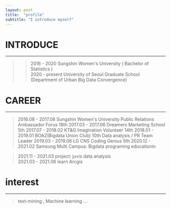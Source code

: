 ```yaml
---
layout: post
title:  "profile"
subtitle: "I introduce myself"
---
```



# INTRODUCE
-------------
>> 2016 - 2020      Sungshin Women's University ( Bachelor of Statistics )  
>> 2020 - present   University of Seoul Graduate School (Department of Urban Big Data Convergence) 


# CAREER
------------
> 2016.08 - 2017.08   Sungshin Women's University Public Relations Ambassador Forus 18th 
> 2017.03 - 2017.06   Dreamers Marketing School 5th 
> 2017.07 - 2018.02   KT&G Imagination Volunteer 14th
> 2018.01 - 2019.01   BOAZ(Bigdata Union Club) 10th  Data analysis  / PR Team Leader
> 2019.03 - 2019.06   LG CNS Coding Genius 5th
> 2020.12 - 2021.02   Samsung Multi Campus: Bigdata programing educationin

> 2021.11 - 2021.03   project: juvis data analysis   
> 2021.03 - 2021.06   learn Arcgis
  
  
# interest
-----------
> text-mining , Machine learning ...



